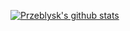 <!--### Hi there 👋-->
[![Przeblysk's github stats](https://github-readme-stats.vercel.app/api?username=Przeblysk)](https://github.com/anuraghazra/github-readme-stats)
<!--
**Przeblysk/Przeblysk** is a ✨ _special_ ✨ repository because its `README.md` (this file) appears on your GitHub profile.

Here are some ideas to get you started:

- 🔭 I’m currently working on ...
- 🌱 I’m currently learning ...
- 👯 I’m looking to collaborate on ...
- 🤔 I’m looking for help with ...
- 💬 Ask me about ...
- 📫 How to reach me: ...
- 😄 Pronouns: ...
- ⚡ Fun fact: ...
-->
